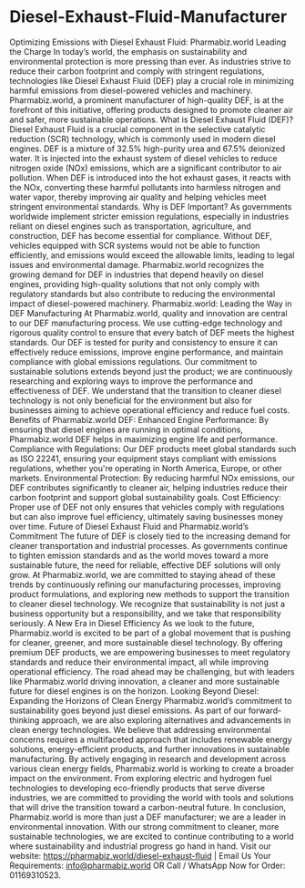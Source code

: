# Diesel-Exhaust-Fluid-Manufacturer
 Optimizing Emissions with Diesel Exhaust Fluid: Pharmabiz.world Leading the Charge
In today’s world, the emphasis on sustainability and environmental protection is more pressing than ever. As industries strive to reduce their carbon footprint and comply with stringent regulations, technologies like Diesel Exhaust Fluid (DEF) play a crucial role in minimizing harmful emissions from diesel-powered vehicles and machinery. Pharmabiz.world, a prominent manufacturer of high-quality DEF, is at the forefront of this initiative, offering products designed to promote cleaner air and safer, more sustainable operations.
 What is Diesel Exhaust Fluid (DEF)?
Diesel Exhaust Fluid is a crucial component in the selective catalytic reduction (SCR) technology, which is commonly used in modern diesel engines. DEF is a mixture of 32.5% high-purity urea and 67.5% deionized water. It is injected into the exhaust system of diesel vehicles to reduce nitrogen oxide (NOx) emissions, which are a significant contributor to air pollution. When DEF is introduced into the hot exhaust gases, it reacts with the NOx, converting these harmful pollutants into harmless nitrogen and water vapor, thereby improving air quality and helping vehicles meet stringent environmental standards.
 Why is DEF Important?
As governments worldwide implement stricter emission regulations, especially in industries reliant on diesel engines such as transportation, agriculture, and construction, DEF has become essential for compliance. Without DEF, vehicles equipped with SCR systems would not be able to function efficiently, and emissions would exceed the allowable limits, leading to legal issues and environmental damage. 
Pharmabiz.world recognizes the growing demand for DEF in industries that depend heavily on diesel engines, providing high-quality solutions that not only comply with regulatory standards but also contribute to reducing the environmental impact of diesel-powered machinery.
 Pharmabiz.world: Leading the Way in DEF Manufacturing
At Pharmabiz.world, quality and innovation are central to our DEF manufacturing process. We use cutting-edge technology and rigorous quality control to ensure that every batch of DEF meets the highest standards. Our DEF is tested for purity and consistency to ensure it can effectively reduce emissions, improve engine performance, and maintain compliance with global emissions regulations.
Our commitment to sustainable solutions extends beyond just the product; we are continuously researching and exploring ways to improve the performance and effectiveness of DEF. We understand that the transition to cleaner diesel technology is not only beneficial for the environment but also for businesses aiming to achieve operational efficiency and reduce fuel costs.
Benefits of Pharmabiz.world DEF:
Enhanced Engine Performance: By ensuring that diesel engines are running in optimal conditions, Pharmabiz.world DEF helps in maximizing engine life and performance.  
Compliance with Regulations: Our DEF products meet global standards such as ISO 22241, ensuring your equipment stays compliant with emissions regulations, whether you're operating in North America, Europe, or other markets.
Environmental Protection: By reducing harmful NOx emissions, our DEF contributes significantly to cleaner air, helping industries reduce their carbon footprint and support global sustainability goals.
Cost Efficiency: Proper use of DEF not only ensures that vehicles comply with regulations but can also improve fuel efficiency, ultimately saving businesses money over time.
 Future of Diesel Exhaust Fluid and Pharmabiz.world’s Commitment
The future of DEF is closely tied to the increasing demand for cleaner transportation and industrial processes. As governments continue to tighten emission standards and as the world moves toward a more sustainable future, the need for reliable, effective DEF solutions will only grow.
At Pharmabiz.world, we are committed to staying ahead of these trends by continuously refining our manufacturing processes, improving product formulations, and exploring new methods to support the transition to cleaner diesel technology. We recognize that sustainability is not just a business opportunity but a responsibility, and we take that responsibility seriously.
 A New Era in Diesel Efficiency
As we look to the future, Pharmabiz.world is excited to be part of a global movement that is pushing for cleaner, greener, and more sustainable diesel technology. By offering premium DEF products, we are empowering businesses to meet regulatory standards and reduce their environmental impact, all while improving operational efficiency. The road ahead may be challenging, but with leaders like Pharmabiz.world driving innovation, a cleaner and more sustainable future for diesel engines is on the horizon.
 Looking Beyond Diesel: Expanding the Horizons of Clean Energy
Pharmabiz.world’s commitment to sustainability goes beyond just diesel emissions. As part of our forward-thinking approach, we are also exploring alternatives and advancements in clean energy technologies. We believe that addressing environmental concerns requires a multifaceted approach that includes renewable energy solutions, energy-efficient products, and further innovations in sustainable manufacturing.
By actively engaging in research and development across various clean energy fields, Pharmabiz.world is working to create a broader impact on the environment. From exploring electric and hydrogen fuel technologies to developing eco-friendly products that serve diverse industries, we are committed to providing the world with tools and solutions that will drive the transition toward a carbon-neutral future.
In conclusion, Pharmabiz.world is more than just a DEF manufacturer; we are a leader in environmental innovation. With our strong commitment to cleaner, more sustainable technologies, we are excited to continue contributing to a world where sustainability and industrial progress go hand in hand.
Visit our website: https://pharmabiz.world/diesel-exhaust-fluid | Email Us Your Requirements: info@pharmabiz.world OR Call / WhatsApp Now for Order: 01169310523.
